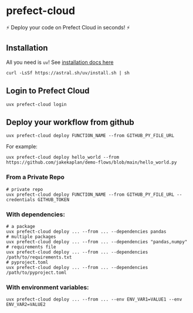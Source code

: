 # prefect-cloud

:zap: Deploy your code on Prefect Cloud in seconds! :zap:

## Installation
All you need is `uv`! See [installation docs here](https://docs.astral.sh/uv/getting-started/installation/)
```shell
curl -LsSf https://astral.sh/uv/install.sh | sh
```

## Login to Prefect Cloud
```shell
uvx prefect-cloud login
```

## Deploy your workflow from github

```shell
uvx prefect-cloud deploy FUNCTION_NAME --from GITHUB_PY_FILE_URL
```
For example:
```shell
uvx prefect-cloud deploy hello_world --from https://github.com/jakekaplan/demo-flows/blob/main/hello_world.py
```
### From a Private Repo
```shell
# private repo
uvx prefect-cloud deploy FUNCTION_NAME --from GITHUB_PY_FILE_URL --credentials GITHUB_TOKEN
```

### With dependencies:
```shell
# a package
uvx prefect-cloud deploy ... --from ... --dependencies pandas
# multiple packages
uvx prefect-cloud deploy ... --from ... --dependencies "pandas,numpy"
# requirements file
uvx prefect-cloud deploy ... --from ... --dependencies /path/to/requirements.txt
# pyproject.toml
uvx prefect-cloud deploy ... --from ... --dependencies /path/to/pyproject.toml
```

### With environment variables:
```shell
uvx prefect-cloud deploy ... --from ... --env ENV_VAR1=VALUE1 --env ENV_VAR2=VALUE2
```
